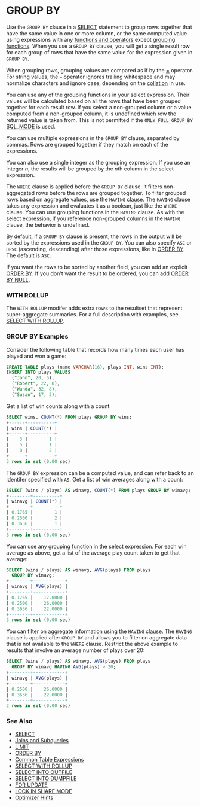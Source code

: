# GROUP BY

Use the `GROUP BY` clause in a [SELECT](/sql-statements-structure/sql-statements/data-manipulation/selecting-data/select) statement to group rows together that have the same value in one or more column, or the same computed value using expressions with any
[functions and operators](/kb/en/functions-and-operators/) except
[grouping functions](/kb/en/functions-and-modifiers-for-use-with-group-by/). When you
use a `GROUP BY` clause, you will get a single result row for each group of rows
that have the same value for the expression given in `GROUP BY`.

When grouping rows, grouping values are compared as if by the [=](/sql-statements-structure/operators/comparison-operators/equal) operator.
For string values, the `=` operator ignores trailing whitespace and may normalize
characters and ignore case, depending on the [collation](/kb/en/data-types-character-sets-and-collations/) in use.

You can use any of the grouping functions in your select expression. Their values will
be calculated based on all the rows that have been grouped together for each result
row. If you select a non-grouped column or a value computed from a non-grouped
column, it is undefined which row the returned value is taken from. This is not permitted if the `ONLY_FULL_GROUP_BY` [SQL_MODE](/mariadb-administration/variables-and-modes/sql-mode) is used.

You can use multiple expressions in the `GROUP BY` clause, separated by commas.
Rows are grouped together if they match on each of the expressions.

You can also use a single integer as the grouping expression. If you use an integer <em>n</em>,
the results will be grouped by the <em>n</em>th column in the select expression.

The `WHERE` clause is applied before the `GROUP BY` clause. It filters non-aggregated
rows before the rows are grouped together. To filter grouped rows based on aggregate values,
use the `HAVING` clause. The `HAVING` clause takes any expression and evaluates it as
a boolean, just like the `WHERE` clause. You can use grouping functions in the `HAVING`
clause. As with the select expression, if you reference non-grouped columns in the `HAVING`
clause, the behavior is undefined.

By default, if a `GROUP BY` clause is present, the rows in the output will be sorted by the expressions used in the `GROUP BY`. You can also specify `ASC` or `DESC` (ascending, descending) after those expressions, like in [ORDER BY](/sql-statements-structure/sql-statements/data-manipulation/selecting-data/order-by). The default is `ASC`.

If you want the rows to be sorted by another field, you can add an explicit [ORDER BY](/sql-statements-structure/sql-statements/data-manipulation/selecting-data/order-by). If you don't want the result to be ordered, you can add [ORDER BY NULL](/sql-statements-structure/sql-statements/data-manipulation/selecting-data/order-by).

### WITH ROLLUP

The `WITH ROLLUP` modifer adds extra rows to the resultset that represent super-aggregate summaries. For a full description with examples, see [SELECT WITH ROLLUP](/sql-statements-structure/sql-statements/data-manipulation/selecting-data/select-with-rollup).

### GROUP BY Examples

Consider the following table that records how many times each user has played and won a game:

```sql
CREATE TABLE plays (name VARCHAR(16), plays INT, wins INT);
INSERT INTO plays VALUES 
  ("John", 20, 5), 
  ("Robert", 22, 8), 
  ("Wanda", 32, 8), 
  ("Susan", 17, 3);
```

Get a list of win counts along with a count:

```sql
SELECT wins, COUNT(*) FROM plays GROUP BY wins;
+------+----------+
| wins | COUNT(*) |
+------+----------+
|    3 |        1 |
|    5 |        1 |
|    8 |        2 |
+------+----------+
3 rows in set (0.00 sec)
```

The `GROUP BY` expression can be a computed value, and can refer back to an identifer
specified with `AS`. Get a list of win averages along with a count:

```sql
SELECT (wins / plays) AS winavg, COUNT(*) FROM plays GROUP BY winavg;
+--------+----------+
| winavg | COUNT(*) |
+--------+----------+
| 0.1765 |        1 |
| 0.2500 |        2 |
| 0.3636 |        1 |
+--------+----------+
3 rows in set (0.00 sec)
```

You can use any [grouping function](/kb/en/functions-and-modifiers-for-use-with-group-by/)
in the select expression. For each win average as above, get a list of the average play
count taken to get that average:

```sql
SELECT (wins / plays) AS winavg, AVG(plays) FROM plays 
  GROUP BY winavg;
+--------+------------+
| winavg | AVG(plays) |
+--------+------------+
| 0.1765 |    17.0000 |
| 0.2500 |    26.0000 |
| 0.3636 |    22.0000 |
+--------+------------+
3 rows in set (0.00 sec)
```

You can filter on aggregate information using the `HAVING` clause. The `HAVING`
clause is applied after `GROUP BY` and allows you to filter on aggregate data that is
not available to the `WHERE` clause. Restrict the above example to results that involve
an average number of plays over 20:

```sql
SELECT (wins / plays) AS winavg, AVG(plays) FROM plays 
  GROUP BY winavg HAVING AVG(plays) > 20;
+--------+------------+
| winavg | AVG(plays) |
+--------+------------+
| 0.2500 |    26.0000 |
| 0.3636 |    22.0000 |
+--------+------------+
2 rows in set (0.00 sec)
```

### See Also

- [SELECT](/sql-statements-structure/sql-statements/data-manipulation/selecting-data/select)
- [Joins and Subqueries](/sql-statements-structure/sql-statements/data-manipulation/selecting-data/joins-subqueries)
- [LIMIT](/sql-statements-structure/sql-statements/data-manipulation/selecting-data/limit)
- [ORDER BY](/sql-statements-structure/sql-statements/data-manipulation/selecting-data/order-by)
- [Common Table Expressions](/sql-statements-structure/sql-statements/data-manipulation/selecting-data/common-table-expressions)
- [SELECT WITH ROLLUP](/sql-statements-structure/sql-statements/data-manipulation/selecting-data/select-with-rollup)
- [SELECT INTO OUTFILE](/sql-statements-structure/sql-statements/data-manipulation/selecting-data/select-into-outfile)
- [SELECT INTO DUMPFILE](/sql-statements-structure/sql-statements/data-manipulation/selecting-data/select-into-dumpfile)
- [FOR UPDATE](/sql-statements-structure/sql-statements/data-manipulation/selecting-data/for-update)
- [LOCK IN SHARE MODE](/sql-statements-structure/sql-statements/data-manipulation/selecting-data/lock-in-share-mode)
- [Optimizer Hints](/sql-statements-structure/sql-statements/data-manipulation/selecting-data/optimizer-hints)